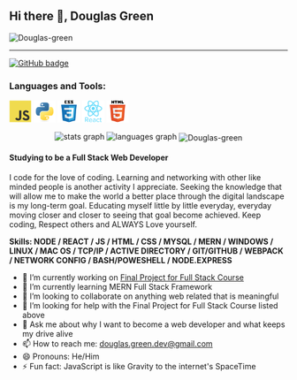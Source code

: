 <h2 align="left">Hi there 👋, Douglas Green </h2>

<p align="left"> 
  <img src="https://komarev.com/ghpvc/?username=Douglas-green&label=Profile%20views&color=0e75b6&style=flat" height="40" width="80" alt="Douglas-green" /> 
</p>

---

<a href="https://github.com/Douglas-green">
  <img src="https://img.shields.io/badge/GitHub-100000?style=for-the-badge&logo=github&logoColor=white" alt="GitHub badge">
</a>

<h3 align="left">Languages and Tools:</h3>
<p align="left">
  <img src="https://raw.githubusercontent.com/teamedwardforever/Readme-Generator/71f25dd8b98329b168142a6b782a107b75eab178/svg/Skills/Languages/javascript-original.svg" alt="Javascript" width="40" height="40"/>
  <img src="https://raw.githubusercontent.com/teamedwardforever/Readme-Generator/71f25dd8b98329b168142a6b782a107b75eab178/svg/Skills/Languages/python-original.svg" alt="Python" width="40" height="40"/>
  <img src="https://raw.githubusercontent.com/teamedwardforever/Readme-Generator/71f25dd8b98329b168142a6b782a107b75eab178/svg/Skills/Frontend/css3-original-wordmark.svg" alt="Css" width="40" height="40"/>
  <img src="https://raw.githubusercontent.com/teamedwardforever/Readme-Generator/71f25dd8b98329b168142a6b782a107b75eab178/svg/Skills/Frontend/react-original-wordmark.svg" alt="React" width="40" height="40"/>
  <img src="https://raw.githubusercontent.com/teamedwardforever/Readme-Generator/71f25dd8b98329b168142a6b782a107b75eab178/svg/Skills/Frontend/html5-original-wordmark.svg" alt="HTML" width="40" height="40"/>
  <!-- Continue with other images -->
</p>

<div align="center">
  <img src="https://github-readme-stats.vercel.app/api?username=douglas-green&hide_title=false&hide_rank=false&show_icons=true&include_all_commits=true&count_private=true&disable_animations=false&theme=dracula&locale=en&hide_border=false" height="180em" alt="stats graph" />
  <img src="https://github-readme-stats.vercel.app/api/top-langs?username=douglas-green&show_icons=true&locale=en&layout=compact&theme=dracula&hide_border=false" height="180em" alt="languages graph" />
  <img align="center" src="https://github-readme-streak-stats.herokuapp.com/?user=Douglas-green&theme=dracula" height="180em" alt="Douglas-green" />
</div>

#### Studying to be a **Full Stack Web Developer**

I code for the love of coding. Learning and networking with other like minded people is another activity I appreciate. Seeking the knowledge that will allow me to make the world a better place through the digital landscape is my long-term goal. Educating myself little by little everyday, everyday moving closer and closer to seeing that goal become achieved. Keep coding, Respect others and ALWAYS Love yourself.

**Skills: NODE / REACT / JS / HTML / CSS / MYSQL / MERN / WINDOWS / LINUX / MAC OS / TCP/IP / ACTIVE DIRECTORY / GIT/GITHUB / WEBPACK / NETWORK CONFIG / BASH/POWESHELL / NODE.EXPRESS**

- 🔭 I’m currently working on [Final Project for Full Stack Course](https://github.com/Douglas-Green/SayWhat)
- 🌱 I’m currently learning MERN Full Stack Framework
- 👯 I’m looking to collaborate on anything web related that is meaningful
- 🤔 I’m looking for help with the Final Project for Full Stack Course listed above
- 💬 Ask me about why I want to become a web developer and what keeps my drive alive
- 📫 How to reach me: douglas.green.dev@gmail.com
- 😄 Pronouns: He/Him
- ⚡ Fun fact: JavaScript is like Gravity to the internet's SpaceTime
